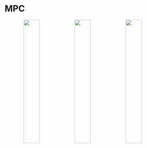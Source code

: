 # MPC

<p align="center">
  <img src="![image](https://github.com/donstrave/MPC/assets/97787858/728acc05-50fc-413a-a93d-dff1cccc3891)
" align="center" width="32%">
  <img src="![image](https://github.com/donstrave/MPC/assets/97787858/1190fac5-8262-4ca5-b698-9f999694fac5)
" align="center" width="32%">
  <img src="![image](https://github.com/donstrave/MPC/assets/97787858/92765261-8b43-40fc-a4f5-cdf395b86973)
" align="center" width="32%">
  <figcaption align="center"></figcaption>
</p>

